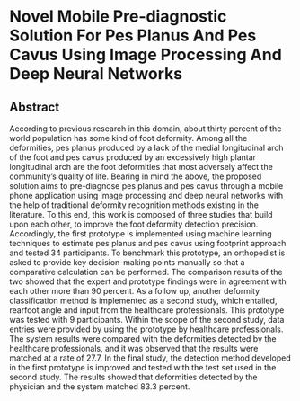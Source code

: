 # Novel Mobile Pre-diagnostic Solution For Pes Planus And Pes Cavus Using Image Processing And Deep Neural Networks


## Abstract
According to previous research in this domain, about thirty percent of the world population has some kind of foot deformity. Among all the deformities, pes planus produced by a lack of the medial longitudinal arch of the foot and pes cavus produced by an excessively high plantar longitudinal arch are the foot deformities that most adversely affect the community’s quality of life. Bearing in mind the above, the proposed solution aims to pre-diagnose pes planus and pes cavus through a mobile phone application using image processing and deep neural networks with the help of traditional deformity recognition methods existing in the literature. To this end, this work is composed of three studies that build upon each other, to improve the foot deformity detection precision. Accordingly, the first prototype is implemented using machine learning techniques to estimate pes planus and pes cavus using footprint approach and tested 34 participants. To benchmark this prototype, an orthopedist is asked to provide key decision-making points manually so that a comparative calculation can be performed. The comparison results of the two showed that the expert and prototype findings were in agreement with each other more than 90 percent. As a follow up, another deformity classification method is implemented as a second study, which entailed, rearfoot angle and input from the healthcare professionals. This prototype was tested with 9 participants. Within the scope of the second study, data entries were provided by using the prototype by healthcare professionals. The system results were compared with the deformities detected by the healthcare professionals, and it was observed that the results were matched at a rate of 27.7. In the final study, the detection method developed in the first prototype is improved and tested with the test set used in the second study. The results showed that deformities detected by the physician and the system matched 83.3 percent.